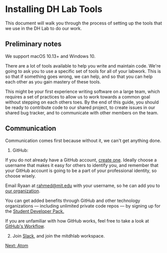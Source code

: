 # Installing DH Lab Tools

This document will walk you through the process of setting up the tools that we use in the DH Lab to do our work.

## Preliminary notes

We support macOS 10.13+ and Windows 10. 

There are a lot of tools available to help you write and maintain code. We're going to ask you to use a specific set of tools for all of your labwork. This is so that if something goes wrong, we can help, and so that you can help each other as you gain mastery of these tools.

This might be your first experience writing software on a large team, which requires a set of practices to allow us to work towards a common goal without stepping on each others toes. By the end of this guide, you should be ready to contribute code to our shared project, to create issues in our shared bug tracker, and to communicate with other members on the team.

## Communication

Communication comes first because without it, we can't get anything done.

1. GitHub:

If you do not already have a GitHub account, [create one](https://github.com/join). Ideally choose a username that makes it easy for others to identify you, and remember that your GitHub account is going to be a part of your professional identity, so choose wisely.

Email Ryaan at <rahmed@mit.edu> with your username, so he can add you to [our organization](https://github.com/dhmit/).

You can get added benefits through GitHub and other technology organizations — including unlimited private code repos — by signing up for the [Student Developer Pack.](https://education.github.com/pack)

If you are unfamiliar with how GitHub works, feel free to take a look at [GitHub's Workflow](https://guides.github.com/introduction/flow/).


2. Join [Slack](https://slack.com/), and join the mitdhlab workspace.

[Next: Atom](./atom.md)
